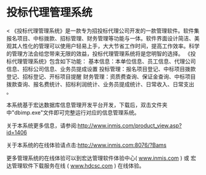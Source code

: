 # 投标代理管理系统
&lt;
《投标代理管理系统》是一款专为招投标代理公司开发的一款管理软件。软件集报名项目、中标拨款、招标管理、财务管理等功能与一体。软件界面设计简洁、美观其人性化的管理可以使用户轻易上手，大大节省工作时间，提高工作效率。科学的管理方法会给您带来无限的效益，投标代理管理系统将是您明智的选择。 《投标代理管理系统》包含如下功能： 基本信息：本单位信息、员工信息、代理公司信息、招标公司信息、业务员提成设置 投标管理：报名项目登记、中标项目拨款登记、招标登记、开标项目提醒 财务管理：资质费查询、保证金查询、中标项目拨款查询、报名费统计、招标利润统计、业务员提成统计、日常收入、日常支出 。

本系统基于宏达数据库信息管理开发平台开发，下载后，双击文件夹中"dbimp.exe"文件即可完整运行对应的信息管理系统。

关于本系统更多信息，请参阅:http://www.inmis.com/product_view.asp?id=1406

关于本系统的在线体验请点击:http://www.inmis.com:8076/?Bams

更多管理系统的在线体验可以到宏达管理软件体验中心( www.inmis.com ) 或 宏达管理软件下载服务在线 ( www.hdcsc.com ) 在线体验。

